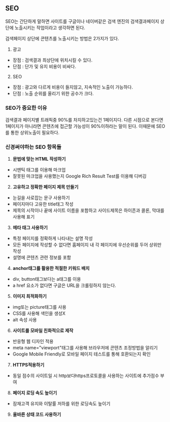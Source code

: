 ## SEO
SEO는 간단하게 말하면 사이트를 구글이나 네이버같은 검색 엔진의 검색결과페이지 상단에 노출시키는 작업이라고 생각하면 된다.

검색페이지 상단에 콘텐츠를 노출시키는 방법은 2가지가 있다.

1. 광고
 + 장점 : 검색결과 최상단에 위치시킬 수 있다.
 + 단점 : 단가 및 유지 비용이 비싸다.

2. SEO
 + 장점 : 광고와 다르게 비용이 들지않고, 지속적인 노출이 가능하다.
 + 단점 : 노출 순위를 올리기 위한 공수가 크다.

### SEO가 중요한 이유
검색결과 페이지별 트래픽중 90%를 차지하고있는건 1페이지다. 
다른 시점으로 본다면 1페이지가 아니라면 콘텐츠에 접근할 가능성이 90%이하라는 말이 된다.
이때문에 SEO를 통한 상위노출이 필요하다.

### 신경써야하는 SEO 항목들
1. **문법에 맞는 HTML 작성하기**
  + 시맨틱 태그를 이용해 마크업
  + 잘못된 마크업을 사용했는지 Google Rich Result Test를 이용해 디버깅 
2. **고유하고 정확한 페이지 제목 만들기**
  + 눈길을 사로잡는 문구 사용하기
  + 페이지마다 고유한 title태그 작성
  + 제목의 시작이나 끝에 사이트 이름을 포함하고 사이드제목은 하이픈과 콜론, 막대를 사용해 표기
3. **메타 태그 사용하기**
  + 특정 페이지를 정확하게 나타내는 설명 작성
  + 모든 페이지에 작성할 수 없다면 홈페이지 내 각 페이지에 우선순위를 두어 상위만 작성
  + 설명에 콘텐츠 관련 정보를 포함
4. **anchor태그를 활용한 적절한 키워드 배치**
  + div, button태그보다는 a태그를 이용
  + a href 요소가 없다면 구글은 URL을 크롤링하지 않는다.
5. **이미지 최적화하기**
  + img또는 picture태그를 사용
  + CSS를 사용해 색인을 생성X
  + alt 속성 사용
6. **사이트를 모바일 친화적으로 제작**
  + 반응형 웹 디자인 적용
  + meta name="viewport"태그를 사용해 브라우저에 콘텐츠 조정방법을 알리기
  + Google Mobile Friendly로 모바일 페이지 테스트를 통해 호환되는지 확인
7. **HTTPS적용하기**
  + 동일 점수의 사이트일 시 http보다https프로토콜을 사용하는 사이트에 추가점수 부여
8. **페이지 로딩 속도 높이기**
  + 잠재고객 유지와 이탈률 저하를 위한 로딩속도 높이기
9. **올바른 상태 코드 사용하기**
